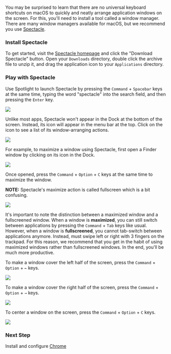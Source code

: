 You may be surprised to learn that there are no universal keyboard shortcuts on macOS to quickly and neatly arrange application windows on the screen. For this, you'll need to install a tool called a window manager. There are many window managers available for macOS, but we recommend you use [Spectacle](https://www.spectacleapp.com/).

### Install Spectacle

To get started, visit the [Spectacle homepage](https://www.spectacleapp.com/) and click the "Download Spectacle" button. Open your `Downloads` directory, double click the archive file to unzip it, and drag the application icon to your `Applications` directory.

### Play with Spectacle

Use Spotlight to launch Spectacle by pressing the `Command` + `Spacebar` keys at the same time, typing the word "spectacle" into the search field, and then pressing the `Enter` key.

![](https://students-gschool-production.s3.amazonaws.com/uploads/asset/file/427/Screen_Shot_2016-10-31_at_6.42.43_AM.png)

Unlike most apps, Spectacle won't appear in the Dock at the bottom of the screen. Instead, its icon will appear in the menu bar at the top. Click on the icon to see a list of its window-arranging actions.

![](https://students-gschool-production.s3.amazonaws.com/uploads/asset/file/434/Screen_Shot_2016-10-31_at_7.07.29_AM.png)

For example, to maximize a window using Spectacle, first open a Finder window by clicking on its icon in the Dock.

![](https://students-gschool-production.s3.amazonaws.com/uploads/asset/file/430/Screen_Shot_2016-10-31_at_6.51.59_AM.png)

Once opened, press the `Command` + `Option` + `C` keys at the same time to maximize the window.

**NOTE:** Spectacle's maximize action is called fullscreen which is a bit confusing.

![](https://students-gschool-production.s3.amazonaws.com/uploads/asset/file/429/Screen_Shot_2016-10-31_at_6.44.01_AM.png)

It's important to note the distinction between a maximized window and a  fullscreened window. When a window is **maximized**, you can still switch between applications by pressing the `Command` + `Tab` keys like usual. However, when a window is **fullscreened**, you cannot tab-switch between applications anymore. Instead, must swipe left or right with 3 fingers on the trackpad. For this reason, we recommend that you get in the habit of using maximized windows rather than fullscreened windows. In the end, you'll be much more productive.

To make a window cover the left half of the screen, press the `Command` + `Option` + `←` keys.

![](https://students-gschool-production.s3.amazonaws.com/uploads/asset/file/431/Screen_Shot_2016-10-31_at_6.59.27_AM.png)

To make a window cover the right half of the screen, press the `Command` + `Option` + `→` keys.

![](https://students-gschool-production.s3.amazonaws.com/uploads/asset/file/432/Screen_Shot_2016-10-31_at_6.59.31_AM.png)

To center a window on the screen, press the `Command` + `Option` + `C` keys.

![](https://students-gschool-production.s3.amazonaws.com/uploads/asset/file/435/Screen_Shot_2016-10-31_at_7.07.43_AM.png)

### Next Step

Install and configure [Chrome](Chrome.md)
